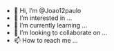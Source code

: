 - 👋 Hi, I’m @Joao12paulo
- 👀 I’m interested in ...
- 🌱 I’m currently learning ...
- 💞️ I’m looking to collaborate on ...
- 📫 How to reach me ...

<!---
Joao12paulo/Joao12paulo is a ✨ special ✨ repository because its `README.md` (this file) appears on your GitHub profile.
You can click the Preview link to take a look at your changes.
--->

